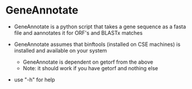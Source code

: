 # GeneAnnotate

  - GeneAnnotate is a python script that takes a gene sequence as a fasta file and aannotates it for ORF's and BLASTx matches
  - GeneAnnotate assumes that binftools (installed on CSE machines) is installed and available on your system
    - GeneAnnotate is dependent on getorf from the above 
    - Note: it should work if you have getorf and nothing else
     
  - use "-h" for help
